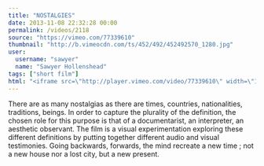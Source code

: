 ```yaml
---
title: "NOSTALGIES"
date: 2013-11-08 22:32:28 00:00
permalink: /videos/2118
source: "https://vimeo.com/77339610"
thumbnail: "http://b.vimeocdn.com/ts/452/492/452492570_1280.jpg"
user:
  username: "sawyer"
  name: "Sawyer Hollenshead"
tags: ["short film"]
html: "<iframe src=\"http://player.vimeo.com/video/77339610\" width=\"1280\" height=\"720\" frameborder=\"0\" title=\"NOSTALGIES\" webkitallowfullscreen mozallowfullscreen allowfullscreen></iframe>"
---
```


There are as many nostalgias as there are times, countries, nationalities, traditions, beings. In order to capture the plurality of the definition, the chosen role for this purpose is that of a documentarist, an interpreter, an aesthetic observant. The film is a visual experimentation exploring these different definitions by putting together different audio and visual testimonies. Going backwards, forwards, the mind recreate a new time ; not a new house nor a lost city, but a new present.